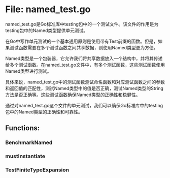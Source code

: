 # File: named_test.go

named_test.go是Go标准库中testing包中的一个测试文件。该文件的作用是为testing包中的Named类型提供单元测试。

在Go中写作单元测试的一个基本通用原则是使用带有Test前缀的函数。但是，如果测试函数需要在多个测试函数之间共享数据，则使用Named类型更为方便。

Named类型是一个包装器，它允许我们将共享数据放入一个结构中，并将其传递给多个测试函数。在named_test.go文件中，有多个测试函数，这些测试函数使用Named类型进行测试。

具体来说，named_test.go中的测试函数测试命名函数和对应测试函数之间的参数和返回值的匹配性，测试Named类型中的值是否正确，测试Named类型的String方法是否正确等。这些测试函数确保Named类型的正确性和稳健性。

通过对named_test.go这个文件的单元测试，我们可以确保Go标准库中的testing包中的Named类型的正确性和可靠性。

## Functions:

### BenchmarkNamed





### mustInstantiate





### TestFiniteTypeExpansion





